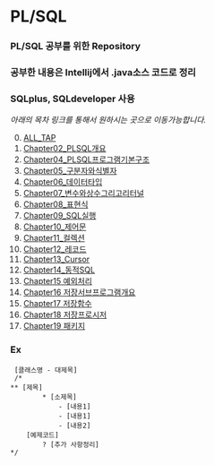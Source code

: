 # PL/SQL

### PL/SQL 공부를 위한 Repository
### 공부한 내용은 Intellij에서 .java소스 코드로 정리
###
### SQLplus, SQLdeveloper 사용

_아래의 목차 링크를 통해서 원하시는 곳으로 이동가능합니다._

0. [ALL_TAP](https://github.com/llhbum/PLSQL/blob/master/src/ALL_TAP.java)
2. [Chapter02_PLSQL개요](https://github.com/llhbum/PLSQL/blob/master/src/Chapter02_PLSQL%EA%B0%9C%EC%9A%94.java)
4. [Chapter04_PLSQL프로그램기본구조](https://github.com/llhbum/PLSQL/blob/master/src/Chapter04_PLSQL%ED%94%84%EB%A1%9C%EA%B7%B8%EB%9E%A8%EA%B8%B0%EB%B3%B8%EA%B5%AC%EC%A1%B0.java)
5. [Chapter05_구분자와식별자](https://github.com/llhbum/PLSQL/blob/master/src/Chapter05_%EA%B5%AC%EB%B6%84%EC%9E%90%EC%99%80%EC%8B%9D%EB%B3%84%EC%9E%90.java)
6. [Chapter06_데이터타입](https://github.com/llhbum/PLSQL/blob/master/src/Chapter06_%EB%8D%B0%EC%9D%B4%ED%84%B0%ED%83%80%EC%9E%85.java)
7. [Chapter07_변수와상수그리고리터널](https://github.com/llhbum/PLSQL/blob/master/src/Chapter07_%EB%B3%80%EC%88%98%EC%99%80%EC%83%81%EC%88%98%EA%B7%B8%EB%A6%AC%EA%B3%A0%EB%A6%AC%ED%84%B0%EB%84%90.java)
8. [Chapter08_표현식](https://github.com/llhbum/PLSQL/blob/master/src/Chapter08_%ED%91%9C%ED%98%84%EC%8B%9D.java)
9. [Chapter09_SQL실행](https://github.com/llhbum/PLSQL/blob/master/src/Chapter09_SQL%EC%8B%A4%ED%96%89.java)
10. [Chapter10_제어문](https://github.com/llhbum/PLSQL/blob/master/src/Chapter10_%EC%A0%9C%EC%96%B4%EB%AC%B8.java)
11. [Chapter11_컬렉션](https://github.com/llhbum/PLSQL/blob/master/src/Chapter11_%EC%BB%AC%EB%A0%89%EC%85%98.java)
12. [Chapter12_레코드](https://github.com/llhbum/PLSQL/blob/master/src/Chapter12_%EB%A0%88%EC%BD%94%EB%93%9C.java)
13. [Chapter13_Cursor](https://github.com/llhbum/PLSQL/blob/master/src/Chapter13_Cursor.java)
14. [Chapter14_동적SQL](https://github.com/llhbum/PLSQL/blob/master/src/Chapter14_%EB%8F%99%EC%A0%81SQL.java)
15. [Chapter15 예외처리](https://github.com/llhbum/PLSQL/blob/master/src/Chapter15_%EC%98%88%EC%99%B8%EC%B2%98%EB%A6%AC.java)
16. [Chapter16 저장서브프로그램개요](https://github.com/llhbum/PLSQL/blob/master/src/Chapter16_%EC%A0%80%EC%9E%A5%EC%84%9C%EB%B8%8C%ED%94%84%EB%A1%9C%EA%B7%B8%EB%9E%A8%EA%B0%9C%EC%9A%94.java)
17. [Chapter17 저장함수](https://github.com/llhbum/PLSQL/blob/master/src/Chapter17_%EC%A0%80%EC%9E%A5%ED%95%A8%EC%88%98.java)
18. [Chapter18 저장프로시저](https://github.com/llhbum/PLSQL/blob/master/src/Chapter18_%EC%A0%80%EC%9E%A5%ED%94%84%EB%A1%9C%EC%8B%9C%EC%A0%80.java)
19. [Chapter19 패키지](https://github.com/llhbum/PLSQL/blob/master/src/Chapter19_%ED%8C%A8%ED%82%A4%EC%A7%80.java)



### Ex
	 [클래스명 - 대제목]
	 /*
	** [제목]
            * [소제목]
                - [내용1]
                - [내용1]
                - [내용2]
		[예제코드]
            ? [추가 사항정리]
	*/
